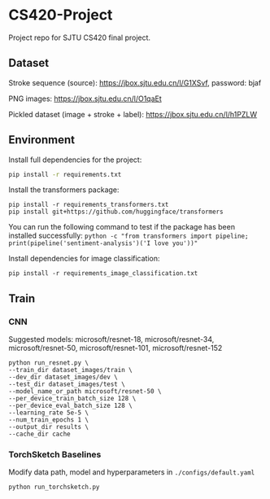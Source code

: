 # CS420-Project
Project repo for SJTU CS420 final project.

## Dataset
Stroke sequence (source): https://jbox.sjtu.edu.cn/l/G1XSvf, password: bjaf

PNG images: https://jbox.sjtu.edu.cn/l/O1qaEt

Pickled dataset (image + stroke + label): https://jbox.sjtu.edu.cn/l/h1PZLW

## Environment

Install full dependencies for the project:

```bash
pip install -r requirements.txt
```

Install the transformers package:
```
pip install -r requirements_transformers.txt
pip install git+https://github.com/huggingface/transformers
```
You can run the following command to test if the package has been installed successfully:
```python -c "from transformers import pipeline; print(pipeline('sentiment-analysis')('I love you'))"```

Install dependencies for image classification:
```
pip install -r requirements_image_classification.txt
```

## Train
### CNN
Suggested models: microsoft/resnet-18, microsoft/resnet-34, microsoft/resnet-50, microsoft/resnet-101, microsoft/resnet-152

```
python run_resnet.py \
--train_dir dataset_images/train \
--dev_dir dataset_images/dev \
--test_dir dataset_images/test \
--model_name_or_path microsoft/resnet-50 \
--per_device_train_batch_size 128 \
--per_device_eval_batch_size 128 \
--learning_rate 5e-5 \
--num_train_epochs 1 \
--output_dir results \
--cache_dir cache
```

### TorchSketch Baselines

Modify data path, model and hyperparameters in `./configs/default.yaml`

```bash
python run_torchsketch.py
```
